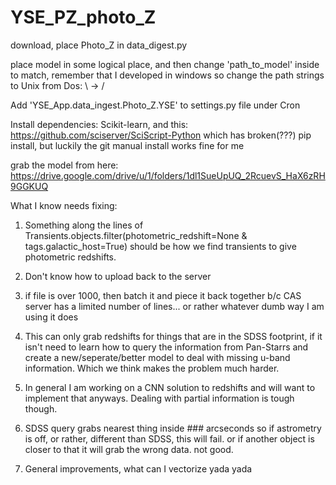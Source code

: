 # YSE_PZ_photo_Z

download, place Photo_Z in data_digest.py

place model in some logical place, and then change 'path_to_model' inside to match, remember that I developed in windows so change the path strings to Unix from Dos: \\ -> /

Add 'YSE_App.data_ingest.Photo_Z.YSE' to settings.py file under Cron

Install dependencies: Scikit-learn, and this: https://github.com/sciserver/SciScript-Python which has broken(???) pip install, but luckily the git manual install works fine for me

grab the model from here: https://drive.google.com/drive/u/1/folders/1dl1SueUpUQ_2RcuevS_HaX6zRH9GGKUQ


What I know needs fixing:

1) Something along the lines of Transients.objects.filter(photometric_redshift=None & tags.galactic_host=True) should be how we find transients to give photometric redshifts.

2) Don't know how to upload back to the server

3) if file is over 1000, then batch it and piece it back together b/c CAS server has a limited number of lines... or rather whatever dumb way I am using it does

4) This can only grab redshifts for things that are in the SDSS footprint, if it isn't need to learn how to query the information from Pan-Starrs and create a new/seperate/better model to deal with missing u-band information. Which we think makes the problem much harder.

5) In general I am working on a CNN solution to redshifts and will want to implement that anyways. Dealing with partial information is tough though.

6) SDSS query grabs nearest thing inside ### arcseconds so if astrometry is off, or rather, different than SDSS, this will fail. or if another object is closer to that it will grab the wrong data. not good.

5) General improvements, what can I vectorize yada yada
